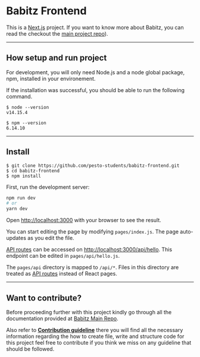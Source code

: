 # Babitz Frontend

This is a [Next.js](https://nextjs.org/) project. If you want to know more about Babitz, you can read the checkout the [main project repo](https://github.com/pesto-students/babitz)).

---

## How setup and run project

For development, you will only need Node.js and a node global package, npm, installed in your environement.

If the installation was successful, you should be able to run the following command.

    $ node --version
    v14.15.4

    $ npm --version
    6.14.10

---

## Install

    $ git clone https://github.com/pesto-students/babitz-frontend.git
    $ cd babitz-frontend
    $ npm install
    
First, run the development server:

```bash
npm run dev
# or
yarn dev
```

Open [http://localhost:3000](http://localhost:3000) with your browser to see the result.

You can start editing the page by modifying `pages/index.js`. The page auto-updates as you edit the file.

[API routes](https://nextjs.org/docs/api-routes/introduction) can be accessed on [http://localhost:3000/api/hello](http://localhost:3000/api/hello). This endpoint can be edited in `pages/api/hello.js`.

The `pages/api` directory is mapped to `/api/*`. Files in this directory are treated as [API routes](https://nextjs.org/docs/api-routes/introduction) instead of React pages.

---

## Want to contribute?

Before proceeding further with this project kindly go through all the documentation provided at [Babitz Main Repo](https://github.com/pesto-students/babitz).

Also refer to **[Contribution guideline](/CONTRIBUTING.md)** there you will find all the necessary information regarding the how to create file, write and structure code for this project feel free to contribute if you think we miss on any guideline that should be followed.
